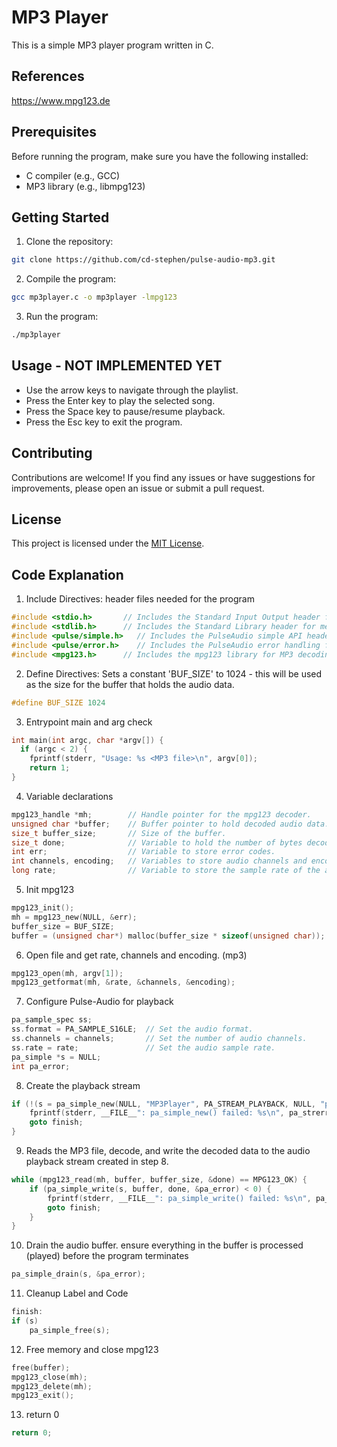 # MP3 Player

This is a simple MP3 player program written in C.

## References
https://www.mpg123.de

## Prerequisites

Before running the program, make sure you have the following installed:

- C compiler (e.g., GCC)
- MP3 library (e.g., libmpg123)

## Getting Started

1. Clone the repository:

  ```bash
  git clone https://github.com/cd-stephen/pulse-audio-mp3.git
  ```

2. Compile the program:

  ```bash
  gcc mp3player.c -o mp3player -lmpg123
  ```

3. Run the program:

  ```bash
  ./mp3player
  ```

## Usage - NOT IMPLEMENTED YET

- Use the arrow keys to navigate through the playlist.
- Press the Enter key to play the selected song.
- Press the Space key to pause/resume playback.
- Press the Esc key to exit the program.

## Contributing

Contributions are welcome! If you find any issues or have suggestions for improvements, please open an issue or submit a pull request.

## License

This project is licensed under the [MIT License](LICENSE).

## Code Explanation
 1. Include Directives: header files needed for the program
```c
#include <stdio.h>       // Includes the Standard Input Output header for basic I/O functions.
#include <stdlib.h>      // Includes the Standard Library header for memory allocation, process control, etc.
#include <pulse/simple.h>   // Includes the PulseAudio simple API header for audio playback.
#include <pulse/error.h>    // Includes the PulseAudio error handling functions.
#include <mpg123.h>      // Includes the mpg123 library for MP3 decoding.
```

2. Define Directives: Sets a constant 'BUF_SIZE' to 1024 - this will be used as the size for the buffer that holds the audio data.
```c
#define BUF_SIZE 1024
```

3. Entrypoint main and arg check
```c
int main(int argc, char *argv[]) {
  if (argc < 2) {
    fprintf(stderr, "Usage: %s <MP3 file>\n", argv[0]);
    return 1;
}
```

4. Variable declarations
```c
mpg123_handle *mh;        // Handle pointer for the mpg123 decoder.
unsigned char *buffer;    // Buffer pointer to hold decoded audio data.
size_t buffer_size;       // Size of the buffer.
size_t done;              // Variable to hold the number of bytes decoded.
int err;                  // Variable to store error codes.
int channels, encoding;   // Variables to store audio channels and encoding format.
long rate;                // Variable to store the sample rate of the audio.
```

5. Init mpg123
```c
mpg123_init();
mh = mpg123_new(NULL, &err);
buffer_size = BUF_SIZE;
buffer = (unsigned char*) malloc(buffer_size * sizeof(unsigned char));
```

6. Open file and get rate, channels and encoding. (mp3)
```c
mpg123_open(mh, argv[1]);
mpg123_getformat(mh, &rate, &channels, &encoding);
```

7. Configure Pulse-Audio for playback
```c
pa_sample_spec ss;
ss.format = PA_SAMPLE_S16LE;  // Set the audio format.
ss.channels = channels;       // Set the number of audio channels.
ss.rate = rate;               // Set the audio sample rate.
pa_simple *s = NULL;
int pa_error;
```

8. Create the playback stream
```c
if (!(s = pa_simple_new(NULL, "MP3Player", PA_STREAM_PLAYBACK, NULL, "playback", &ss, NULL, NULL, &pa_error))) {
    fprintf(stderr, __FILE__": pa_simple_new() failed: %s\n", pa_strerror(pa_error));
    goto finish;
}
```
9. Reads the MP3 file, decode, and write the decoded data to the audio playback stream created in step 8.
```c
while (mpg123_read(mh, buffer, buffer_size, &done) == MPG123_OK) {
    if (pa_simple_write(s, buffer, done, &pa_error) < 0) {
        fprintf(stderr, __FILE__": pa_simple_write() failed: %s\n", pa_strerror(pa_error));
        goto finish;
    }
}
```
10. Drain the audio buffer. ensure everything in the buffer is processed (played) before the program terminates
```c
pa_simple_drain(s, &pa_error);
```

11. Cleanup Label and Code
```c
finish:
if (s)
    pa_simple_free(s);
```

12. Free memory and close mpg123
```c
free(buffer);
mpg123_close(mh);
mpg123_delete(mh);
mpg123_exit();
```

13. return 0
```c
return 0;
```


